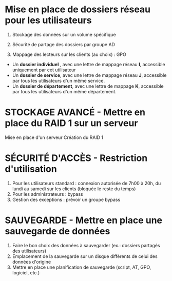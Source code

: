 # Mise en place de dossiers réseau pour les utilisateurs

1. Stockage des données sur un volume spécifique

2. Sécurité de partage des dossiers par groupe AD

3. Mappage des lecteurs sur les clients (au choix) : GPO
 - Un **dossier individuel** , avec une lettre de mappage réseau **I**, accessible uniquement par cet utilisateur
 - Un **dossier de service**, avec une lettre de mappage réseau **J**, accessible par tous les utilisateurs d'un même service.
 - Un **dossier de département**, avec une lettre de mappage **K**, accessible par tous les utilisateurs d'un même département.



# STOCKAGE AVANCÉ - Mettre en place du RAID 1 sur un serveur

Mise en place d'un serveur 
Création du RAID 1 



# SÉCURITÉ D'ACCÈS - Restriction d'utilisation

1. Pour les utilisateurs standard : connexion autorisée de 7h00 à 20h, du lundi au samedi sur les clients (bloquée le reste du temps)
2. Pour les administrateurs : bypass
3. Gestion des exceptions : prévoir un groupe bypass



# SAUVEGARDE - Mettre en place une sauvegarde de données

1. Faire le bon choix des données à sauvegarder (ex.: dossiers partagés des utilisateurs)
2. Emplacement de la sauvegarde sur un disque différents de celui des données d'origine
3. Mettre en place une planification de sauvegarde (script, AT, GPO, logiciel, etc.)

